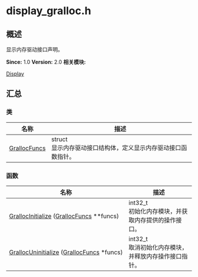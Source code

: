 # display_gralloc.h


## 概述

显示内存驱动接口声明。

**Since:**
1.0
**Version:**
2.0
**相关模块:**

[Display](_display.md)


## 汇总


### 类

  | 名称 | 描述 | 
| -------- | -------- |
| [GrallocFuncs](_gralloc_funcs.md) | struct<br/>显示内存驱动接口结构体，定义显示内存驱动接口函数指针。&nbsp; | 


### 函数

  | 名称 | 描述 | 
| -------- | -------- |
| [GrallocInitialize](_display.md#grallocinitialize)&nbsp;([GrallocFuncs](_gralloc_funcs.md)&nbsp;\*\*funcs) | int32_t<br/>初始化内存模块，并获取内存提供的操作接口。&nbsp; | 
| [GrallocUninitialize](_display.md#grallocuninitialize)&nbsp;([GrallocFuncs](_gralloc_funcs.md)&nbsp;\*funcs) | int32_t<br/>取消初始化内存模块，并释放内存操作接口指针。&nbsp; | 
